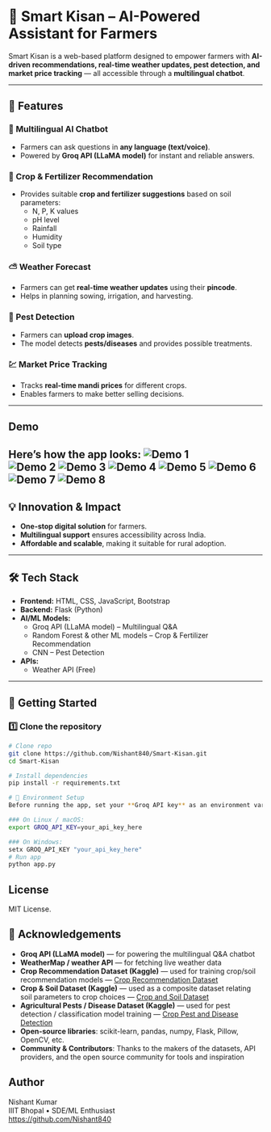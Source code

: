 # 🌱 Smart Kisan – AI-Powered Assistant for Farmers  

Smart Kisan is a web-based platform designed to empower farmers with **AI-driven recommendations, real-time weather updates, pest detection, and market price tracking** — all accessible through a **multilingual chatbot**.  

---

## 🔑 Features  

### 🤖 Multilingual AI Chatbot  
- Farmers can ask questions in **any language (text/voice)**.  
- Powered by **Groq API (LLaMA model)** for instant and reliable answers.  

### 🌾 Crop & Fertilizer Recommendation  
- Provides suitable **crop and fertilizer suggestions** based on soil parameters:  
  - N, P, K values  
  - pH level  
  - Rainfall  
  - Humidity  
  - Soil type  

### ⛅ Weather Forecast  
- Farmers can get **real-time weather updates** using their **pincode**.  
- Helps in planning sowing, irrigation, and harvesting.  

### 🐛 Pest Detection  
- Farmers can **upload crop images**.  
- The model detects **pests/diseases** and provides possible treatments.  

### 💹 Market Price Tracking  
- Tracks **real-time mandi prices** for different crops.  
- Enables farmers to make better selling decisions.  

---
## Demo

Here’s how the app looks:
![Demo 1](demo_app/demo1.png)  
![Demo 2](demo_app/demo2.png)
![Demo 3](demo_app/demo3.png)
![Demo 4](demo_app/demo4.png)
![Demo 5](demo_app/demo5.png)
![Demo 6](demo_app/demo6.png)
![Demo 7](demo_app/demo7.png)
![Demo 8](demo_app/demo8.png)
---

## 💡 Innovation & Impact  
- **One-stop digital solution** for farmers.  
- **Multilingual support** ensures accessibility across India.  
- **Affordable and scalable**, making it suitable for rural adoption.  

---

## 🛠 Tech Stack  
- **Frontend:** HTML, CSS, JavaScript, Bootstrap  
- **Backend:** Flask (Python)  
- **AI/ML Models:**  
  - Groq API (LLaMA model) – Multilingual Q&A  
  - Random Forest & other ML models – Crop & Fertilizer Recommendation  
  - CNN – Pest Detection  
- **APIs:**  
  - Weather API (Free) 
---

## 🚀 Getting Started  

### 1️⃣ Clone the repository
```bash
# Clone repo
git clone https://github.com/Nishant840/Smart-Kisan.git
cd Smart-Kisan

# Install dependencies
pip install -r requirements.txt

# 🔑 Environment Setup
Before running the app, set your **Groq API key** as an environment variable:

### On Linux / macOS:
export GROQ_API_KEY=your_api_key_here

### On Windows:
setx GROQ_API_KEY "your_api_key_here"
# Run app
python app.py
```
## License
MIT License.

## 🙏 Acknowledgements

- **Groq API (LLaMA model)** — for powering the multilingual Q&A chatbot  
- **WeatherMap / weather API** — for fetching live weather data  
- **Crop Recommendation Dataset (Kaggle)** — used for training crop/soil recommendation models — [Crop Recommendation Dataset](https://www.kaggle.com/datasets/atharvaingle/crop-recommendation-dataset) 
- **Crop & Soil Dataset (Kaggle)** — used as a composite dataset relating soil parameters to crop choices — [Crop and Soil Dataset](https://www.kaggle.com/datasets/shankarpriya2913/crop-and-soil-dataset)  
- **Agricultural Pests / Disease Dataset (Kaggle)** — used for pest detection / classification model training — [Crop Pest and Disease Detection](https://www.kaggle.com/datasets/nirmalsankalana/crop-pest-and-disease-detection) 
- **Open-source libraries**: scikit-learn, pandas, numpy, Flask, Pillow, OpenCV, etc.  
- **Community & Contributors**: Thanks to the makers of the datasets, API providers, and the open source community for tools and inspiration  

## Author

Nishant Kumar  
IIIT Bhopal • SDE/ML Enthusiast  
https://github.com/Nishant840
